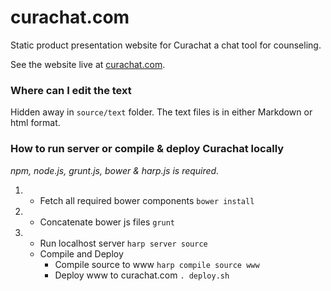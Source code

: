 # curachat.com
Static product presentation website for Curachat a chat tool for counseling.

See the website live at [curachat.com](http://curachat.com).

### Where can I edit the text
Hidden away in ```source/text``` folder. The text files is in either Markdown or html format.

### How to run server or compile & deploy Curachat locally
*npm, node.js, grunt.js, bower & harp.js is required.*

1.  -  Fetch all required bower components ```bower install```

2.  -  Concatenate bower js files ```grunt```

3.  
    -  Run localhost server ```harp server source``` 
    -  Compile and Deploy
        -  Compile source to www  ```harp compile source www```
        -  Deploy www to curachat.com  ```. deploy.sh```